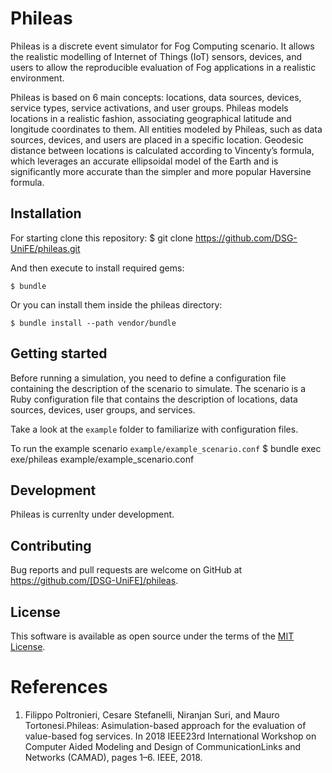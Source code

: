 # Phileas

Phileas is a discrete event simulator for Fog Computing scenario. It allows the realistic modelling of Internet of Things (IoT) sensors, devices, and users to allow the reproducible evaluation of Fog applications in a realistic environment.

Phileas is based on 6 main concepts: locations, data sources, devices, service types, service activations, and user groups. Phileas models locations in a realistic fashion, associating geographical latitude and longitude coordinates to them. All entities modeled by Phileas, such as data sources, devices, and users are placed in a specific location. Geodesic distance between locations is calculated according to Vincenty’s formula, which leverages an accurate ellipsoidal model of the Earth and is significantly more accurate than the simpler and more popular Haversine formula.

## Installation

For starting clone this repository:
    $ git clone https://github.com/DSG-UniFE/phileas.git

And then execute to install required gems:

    $ bundle

Or you can install them inside the phileas directory:

    $ bundle install --path vendor/bundle

## Getting started

Before running a simulation, you need to define a configuration file containing the description of the scenario to simulate. The scenario is a Ruby configuration file that contains the description of locations, data sources, devices, user groups, and services.

Take a look at the `example` folder to familiarize with configuration files.

To run the example scenario `example/example_scenario.conf`
	$ bundle exec exe/phileas example/example_scenario.conf

## Development

Phileas is currenlty under development.

## Contributing

Bug reports and pull requests are welcome on GitHub at https://github.com/[DSG-UniFE]/phileas.

## License

This software is available as open source under the terms of the [MIT License](https://opensource.org/licenses/MIT).

# References

1. Filippo  Poltronieri,  Cesare  Stefanelli,  Niranjan  Suri,  and  Mauro  Tortonesi.Phileas:  Asimulation-based approach for the evaluation of value-based fog services.  In 2018 IEEE23rd International Workshop on Computer Aided Modeling and Design of CommunicationLinks and Networks (CAMAD), pages 1–6. IEEE, 2018.